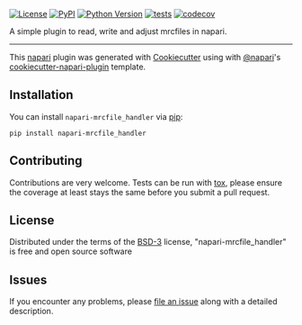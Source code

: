 
[![License](https://img.shields.io/pypi/l/napari-mrcfile_handler.svg?color=green)](https://github.com/Croxa/napari-mrcfile_handler/raw/master/LICENSE)
[![PyPI](https://img.shields.io/pypi/v/napari-mrcfile_handler.svg?color=green)](https://pypi.org/project/napari-mrcfile_handler)
[![Python Version](https://img.shields.io/pypi/pyversions/napari-mrcfile_handler.svg?color=green)](https://python.org)
[![tests](https://github.com/Croxa/napari-mrcfile_handler/workflows/tests/badge.svg)](https://github.com/Croxa/napari-mrcfile_handler/actions)
[![codecov](https://codecov.io/gh/Croxa/napari-mrcfile_handler/branch/master/graph/badge.svg)](https://codecov.io/gh/Croxa/napari-mrcfile_handler)

A simple plugin to read, write and adjust mrcfiles in napari.

----------------------------------

This [napari] plugin was generated with [Cookiecutter] using with [@napari]'s [cookiecutter-napari-plugin] template.

<!--
Don't miss the full getting started guide to set up your new package:
https://github.com/napari/cookiecutter-napari-plugin#getting-started

and review the napari docs for plugin developers:
https://napari.org/docs/plugins/index.html
-->

## Installation

You can install `napari-mrcfile_handler` via [pip]:

    pip install napari-mrcfile_handler

## Contributing

Contributions are very welcome. Tests can be run with [tox], please ensure
the coverage at least stays the same before you submit a pull request.

## License

Distributed under the terms of the [BSD-3] license,
"napari-mrcfile_handler" is free and open source software

## Issues

If you encounter any problems, please [file an issue] along with a detailed description.

[napari]: https://github.com/napari/napari
[Cookiecutter]: https://github.com/audreyr/cookiecutter
[@napari]: https://github.com/napari
[MIT]: http://opensource.org/licenses/MIT
[BSD-3]: http://opensource.org/licenses/BSD-3-Clause
[GNU GPL v3.0]: http://www.gnu.org/licenses/gpl-3.0.txt
[GNU LGPL v3.0]: http://www.gnu.org/licenses/lgpl-3.0.txt
[Apache Software License 2.0]: http://www.apache.org/licenses/LICENSE-2.0
[Mozilla Public License 2.0]: https://www.mozilla.org/media/MPL/2.0/index.txt
[cookiecutter-napari-plugin]: https://github.com/napari/cookiecutter-napari-plugin
[file an issue]: https://github.com/Croxa/napari-mrcfile_handler/issues
[napari]: https://github.com/napari/napari
[tox]: https://tox.readthedocs.io/en/latest/
[pip]: https://pypi.org/project/pip/
[PyPI]: https://pypi.org/


